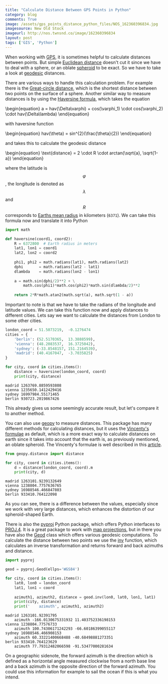 ```yaml
---
title: "Calculate Distance Between GPS Points in Python"
category: blog
comments: True
image: /assets/gps_points_distance_python_files/NOS_162360396834.jpg
imagesource: New Old Stock
imageurl: http://nos.twnsnd.co/image/162360396834
layout: post
tags: ['GIS', 'Python']
---
```

When working with [GPS](https://en.wikipedia.org/wiki/Global_Positioning_System), it is sometimes helpful to calculate distances between points. But simple [Euclidean distance](https://en.wikipedia.org/wiki/Euclidean_distance) doesn't cut it since we have to deal with a sphere, or an oblate [spheroid](https://en.wikipedia.org/wiki/Spheroid) to be exact. So we have to take a look at [geodesic](https://en.wikipedia.org/wiki/Geodesic) distances. 

There are various ways to handle this calculation problem. For example there is the [Great-circle distance](https://en.wikipedia.org/wiki/Great-circle_distance), which is the shortest distance between two points on the surface of a sphere. Another similar way to measure distances is by using the [Haversine formula](https://en.wikipedia.org/wiki/Haversine_formula), which takes the equation

\begin{equation}
    a = hav(\Delta\varphi) + cos(\varphi_1) \cdot cos(\varphi_2) \cdot hav(\Delta\lambda)
\end{equation}

with haversine function

\begin{equation}
    hav(\theta) = sin^{2}(\frac{\theta}{2})
\end{equation}

and takes this to calculate the geodesic distance

\begin{equation}
    \text{distance} = 2 \cdot R \cdot arctan(\sqrt{a}, \sqrt{1-a})
\end{equation}

where the latitude is $$ \varphi $$, the longitude is denoted as $$ \lambda $$ and $$ R $$ corresponds to [Earths mean radius](https://www.wikidata.org/wiki/Q1155470) in kilometers (`6371`). We can take this formula now and translate it into Python


```python
import math

def haversine(coord1, coord2):
    R = 6372800  # Earth radius in meters
    lat1, lon1 = coord1
    lat2, lon2 = coord2
    
    phi1, phi2 = math.radians(lat1), math.radians(lat2) 
    dphi       = math.radians(lat2 - lat1)
    dlambda    = math.radians(lon2 - lon1)
    
    a = math.sin(dphi/2)**2 + \
        math.cos(phi1)*math.cos(phi2)*math.sin(dlambda/2)**2
    
    return 2*R*math.atan2(math.sqrt(a), math.sqrt(1 - a))
```

Important to note is that we have to take the radians of the longitude and latitude values. We can take this function now and apply distances to different cities. Lets say we want to calculate the distances from London to some other cities.


```python
london_coord = 51.5073219,  -0.1276474
cities = {
    'berlin': (52.5170365,  13.3888599),
    'vienna': (48.2083537,  16.3725042),
    'sydney': (-33.8548157, 151.2164539),
    'madrid': (40.4167047,  -3.7035825) 
}

for city, coord in cities.items():
    distance = haversine(london_coord, coord)
    print(city, distance)
```

    madrid 1263769.8859593808
    vienna 1235650.1412429416
    sydney 16997984.55171465
    berlin 930723.2019867426


This already gives us some seemingly accurate result, but let's compare it to another method.

You can also use [geopy](https://github.com/geopy/geopy) to measure distances. This package has many different methods for calculating distances, but it uses the [Vincenty's formulae](https://en.wikipedia.org/wiki/Vincenty's_formulae) as default, which is a more exact way to calculate distances on earth since it takes into account that the earth is, as previously mentioned, an oblate spheroid. The Vincenty's formulae is well described in this [article](https://nathanrooy.github.io/posts/2016-12-18/vincenty-formula-with-python/).


```python
from geopy.distance import distance

for city, coord in cities.items():
    d = distance(london_coord, coord).m
    print(city, d)
```

    madrid 1263101.9239132649
    vienna 1238804.7757636765
    sydney 16988546.466847803
    berlin 933410.764122098


As you can see, there is a difference between the values, especially since we work with very large distances, which enhances the distortion of our spheroid-shaped Earth.

There is also the [pyproj](https://jswhit.github.io/pyproj/) Python package, which offers Python interfaces to [PROJ.4](http://proj4.org/). It is a great package to work with [map projections](https://en.wikipedia.org/wiki/Map_projection), but in there you have also the [Geod](https://jswhit.github.io/pyproj/pyproj.Geod-class.html) class which offers various geodesic computations. To calculate the distance between two points we use the [inv](https://jswhit.github.io/pyproj/pyproj.Geod-class.html#inv) function, which calculates an inverse transformation and returns forward and back azimuths and distance. 


```python
import pyproj

geod = pyproj.Geod(ellps='WGS84')

for city, coord in cities.items():
    lat0, lon0 = london_coord
    lat1, lon1 = coord
    
    azimuth1, azimuth2, distance = geod.inv(lon0, lat0, lon1, lat1)
    print(city, distance)
    print('    azimuth', azimuth1, azimuth2)
```

    madrid 1263101.92391795
        azimuth -166.0130675331932 11.403752336198153
    vienna 1238804.77576733
        azimuth 100.74306171242293 -66.60186399055117
    sydney 16988546.466908153
        azimuth 60.33221400668488 -40.68498881273351
    berlin 933410.764123629
        azimuth 77.79312482066598 -91.53477000281634


On a geographic sidenote, the forward azimuth is the direction which is defined as a horizontal angle measured clockwise from a north base line and a back azimuth is the opposite direction of the forward azimuth. You could use this information for example to sail the ocean if this is what you intend.